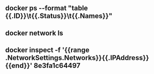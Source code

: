 ## docker ps --format "table {{.ID}}\t{{.Status}}\t{{.Names}}"
## docker network ls
## docker inspect -f '{{range .NetworkSettings.Networks}}{{.IPAddress}}{{end}}' 8e3fa1c64497